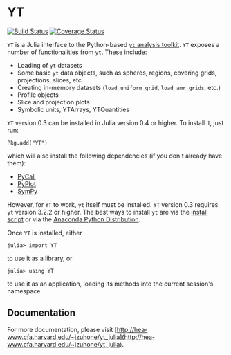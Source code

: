 # YT

[![Build Status](https://travis-ci.org/jzuhone/YT.jl.svg?branch=master)](https://travis-ci.org/jzuhone/YT.jl) [![Coverage Status](https://coveralls.io/repos/jzuhone/YT.jl/badge.png)](https://coveralls.io/r/jzuhone/YT.jl)

`YT` is a Julia interface to the Python-based [`yt` analysis toolkit](http://yt-project.org). `YT`
exposes a number of functionalities from `yt`. These include:

* Loading of `yt` datasets
* Some basic `yt` data objects, such as spheres, regions, covering grids,
  projections, slices, etc.
* Creating in-memory datasets (`load_uniform_grid`, `load_amr_grids`,
  etc.)
* Profile objects
* Slice and projection plots
* Symbolic units, YTArrays, YTQuantities

`YT` version 0.3 can be installed in Julia version 0.4 or higher. To install it, just run:

    Pkg.add("YT")

which will also install the following dependencies (if you don't already have them):

* [PyCall](http://github.com/stevengj/PyCall.jl)
* [PyPlot](http://github.com/stevengj/PyPlot.jl)
* [SymPy](http://github.com/jverzani/SymPy.jl)

However, for `YT` to work, `yt` itself must be installed. `YT` version 0.3 requires `yt` version 3.2.2 or higher.
The best ways to install `yt` are via the [install script](http://yt-project.org/#getyt) or via the
[Anaconda Python Distribution](https://store.continuum.io/cshop/anaconda).

Once ``YT`` is installed, either

    julia> import YT

to use it as a library, or

    julia> using YT

to use it as an application, loading its methods into the current session's namespace.

## Documentation

For more documentation, please visit [http://hea-www.cfa.harvard.edu/~jzuhone/yt_julia](http://hea-www.cfa.harvard.edu/~jzuhone/yt_julia).

